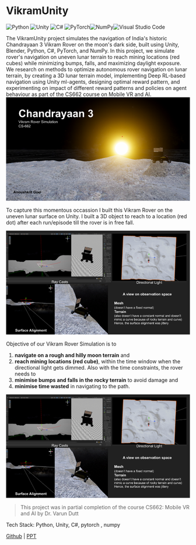 # VikramUnity

![Python](https://img.shields.io/badge/python-3670A0?style=for-the-badge&logo=python&logoColor=ffdd54) ![Unity](https://img.shields.io/badge/unity-%23000000.svg?style=for-the-badge&logo=unity&logoColor=white) ![C#](https://img.shields.io/badge/c%23-%23239120.svg?style=for-the-badge&logo=csharp&logoColor=white) ![PyTorch](https://img.shields.io/badge/PyTorch-%23EE4C2C.svg?style=for-the-badge&logo=PyTorch&logoColor=white)![NumPy](https://img.shields.io/badge/numpy-%23013243.svg?style=for-the-badge&logo=numpy&logoColor=white)![Visual Studio Code](https://img.shields.io/badge/Visual%20Studio%20Code-0078d7.svg?style=for-the-badge&logo=visual-studio-code&logoColor=white)

The VikramUnity project simulates the navigation of India's historic Chandrayaan 3 Vikram Rover on the moon's dark side, built using Unity, Blender, Python, C#, PyTorch, and NumPy. In this project, we simulate rover's navigation on uneven lunar terrain to reach mining locations (red cubes) while minimizing bumps, falls, and maximizing daylight exposure. We research on methods to optimize autonomous rover navigation on lunar terrain, by creating a 3D lunar terrain model, implementing Deep RL-based navigation using Unity ml-agents, designing optimal reward pattern, and experimenting on impact of different reward patterns and policies on agent behaviour as part of the CS662 course on Mobile VR and AI.
![Chandrayaan](Chandrayaan.png) 



To capture this momentous occassion I built this Vikram Rover on the uneven lunar surface on Unity. 
I built a 3D object to reach to a location (red dot) after each run/episode till the rover is in free fall.


![Observation Space](observation-space.png)

Objective of our Vikram Rover Simulation is to 
 1. **navigate on a rough and hilly moon terrain** and 
 2. **reach mining locations (red cube)**, within the time window when the directional light gets dimmed. Also with the time constraints, the rover needs to 
 3. **minimise bumps and falls in the rocky terrain** to avoid damage and 
 4. **minimise time wasted** in navigating to the path.

![View Observation Space](view-observation.png)

> This project was in partial completion of the course CS662: Mobile VR and AI by Dr. Varun Dutt

Tech Stack: Python, Unity, C#, pytorch , numpy

[Github](https://github.com/anoushkrit/VikramUnity) | [PPT](https://docs.google.com/presentation/d/1wQoDasHbFlfAqP3PYtXYbdBWSJHIq6he9klwArfDPAs/edit?usp=sharing)
